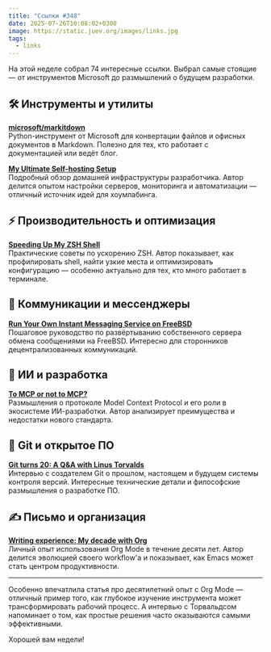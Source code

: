 ```yaml
---
title: "Ссылки #348"
date: 2025-07-26T10:08:02+0300
image: https://static.juev.org/images/links.jpg
tags:
  - links
---
```


На этой неделе собрал 74 интересные ссылки. Выбрал самые стоящие — от инструментов Microsoft до размышлений о будущем разработки.

## 🛠️ Инструменты и утилиты

**[microsoft/markitdown](https://github.com/microsoft/markitdown)**  
Python-инструмент от Microsoft для конвертации файлов и офисных документов в Markdown. Полезно для тех, кто работает с документацией или ведёт блог.

**[My Ultimate Self-hosting Setup](https://codecaptured.com/blog/my-ultimate-self-hosting-setup/)**  
Подробный обзор домашней инфраструктуры разработчика. Автор делится опытом настройки серверов, мониторинга и автоматизации — отличный источник идей для хоумлабинга.

## ⚡ Производительность и оптимизация

**[Speeding Up My ZSH Shell](https://scottspence.com/posts/speeding-up-my-zsh-shell)**  
Практические советы по ускорению ZSH. Автор показывает, как профилировать shell, найти узкие места и оптимизировать конфигурацию — особенно актуально для тех, кто много работает в терминале.

## 💬 Коммуникации и мессенджеры

**[Run Your Own Instant Messaging Service on FreeBSD](https://xn--gckvb8fzb.com/run-your-own-instant-messaging-service-on-freebsd)**  
Пошаговое руководство по развёртыванию собственного сервера обмена сообщениями на FreeBSD. Интересно для сторонников децентрализованных коммуникаций.

## 🤖 ИИ и разработка

**[To MCP or not to MCP?](http://blog.pamelafox.org/2025/07/to-mcp-or-not-to-mcp.html)**  
Размышления о протоколе Model Context Protocol и его роли в экосистеме ИИ-разработки. Автор анализирует преимущества и недостатки нового стандарта.

## 🐙 Git и открытое ПО

**[Git turns 20: A Q&A with Linus Torvalds](https://github.blog/open-source/git/git-turns-20-a-qa-with-linus-torvalds/)**  
Интервью с создателем Git о прошлом, настоящем и будущем системы контроля версий. Интересные технические детали и философские размышления о разработке ПО.

## ✍️ Письмо и организация

**[Writing experience: My decade with Org](https://xenodium.com/alvaro/writing-experience-my-decade-with-org)**  
Личный опыт использования Org Mode в течение десяти лет. Автор делится эволюцией своего workflow'а и показывает, как Emacs может стать центром продуктивности.

---

Особенно впечатлила статья про десятилетний опыт с Org Mode — отличный пример того, как глубокое изучение инструмента может трансформировать рабочий процесс. А интервью с Торвальдсом напоминает о том, как простые решения часто оказываются самыми эффективными.

Хорошей вам недели!

